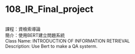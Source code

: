 # 108_IR_Final_project
<br>課程：資檢索導論　
<br>簡介：使用BERT建立問題系統　
<br>Class Name: INTRODUCTION OF INFORMATION RETRIEVAL 
<br>Description: Use Bert to make a QA systerm.
